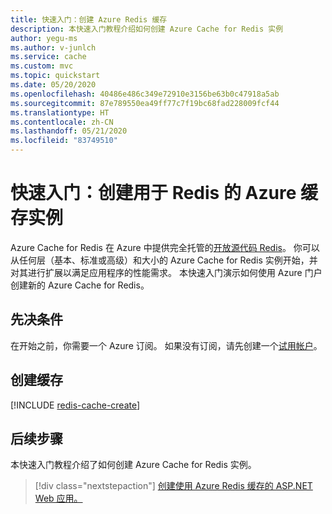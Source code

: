 ```yaml
---
title: 快速入门：创建 Azure Redis 缓存
description: 本快速入门教程介绍如何创建 Azure Cache for Redis 实例
author: yegu-ms
ms.author: v-junlch
ms.service: cache
ms.custom: mvc
ms.topic: quickstart
ms.date: 05/20/2020
ms.openlocfilehash: 40486e486c349e72910e3156be63b0c47918a5ab
ms.sourcegitcommit: 87e789550ea49ff77c7f19bc68fad228009fcf44
ms.translationtype: HT
ms.contentlocale: zh-CN
ms.lasthandoff: 05/21/2020
ms.locfileid: "83749510"
---
```

# <a name="quickstart-create-an-azure-cache-for-redis-instance"></a>快速入门：创建用于 Redis 的 Azure 缓存实例

Azure Cache for Redis 在 Azure 中提供完全托管的[开放源代码 Redis](https://redis.io/)。 你可以从任何层（基本、标准或高级）和大小的 Azure Cache for Redis 实例开始，并对其进行扩展以满足应用程序的性能需求。 本快速入门演示如何使用 Azure 门户创建新的 Azure Cache for Redis。

## <a name="prerequisites"></a>先决条件

在开始之前，你需要一个 Azure 订阅。 如果没有订阅，请先创建一个[试用帐户](https://www.azure.cn/pricing/1rmb-trial/)。

## <a name="create-a-cache"></a>创建缓存
[!INCLUDE [redis-cache-create](../../includes/redis-cache-create.md)]

## <a name="next-steps"></a>后续步骤

本快速入门教程介绍了如何创建 Azure Cache for Redis 实例。

> [!div class="nextstepaction"]
> [创建使用 Azure Redis 缓存的 ASP.NET Web 应用。](./cache-web-app-howto.md)


